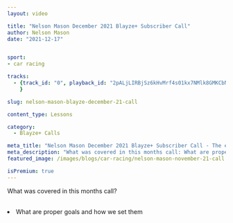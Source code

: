 ```yaml
---
layout: video

title: "Nelson Mason December 2021 Blayze+ Subscriber Call"
author: Nelson Mason
date: "2021-12-17"


sport:
- car racing

tracks:
  - {track_id: "0", playback_id: "2pALjLIRBjSz6kHvMrf4s01kx7NMlk8GMKCbNipyBBcQ", lesson_name: "Nelson Mason December 2021 Blayze+ Subscriber Call", lesson_desc: "What was covered in this months call?<br/><br/><li>What are proper goals and how we set them</li>"
	}

slug: nelson-mason-blayze-december-21-call

content_type: Lessons

category:
  - Blayze+ Calls

meta_title: "Nelson Mason December 2021 Blayze+ Subscriber Call - The exceptions to the rule... When we are okay with early throttle application?"
meta_description: "What was covered in this months call: What are proper goals and how we set them"
featured_image: /images/blogs/car-racing/nelson-mason-november-21-call.jpg

isPremium: true
---
```


What was covered in this months call?<br/><br/><li>What are proper goals and how we set them</li>